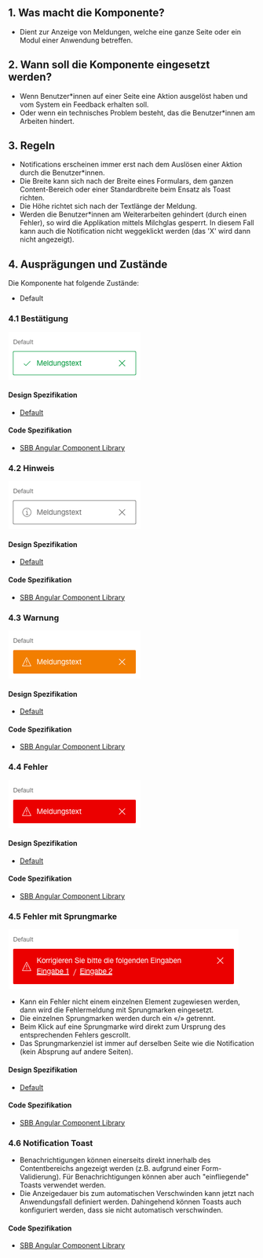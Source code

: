 ## 1. Was macht die Komponente?
* Dient zur Anzeige von Meldungen, welche eine ganze Seite oder ein Modul einer Anwendung betreffen.


## 2. Wann soll die Komponente eingesetzt werden?
* Wenn Benutzer*innen auf einer Seite eine Aktion ausgelöst haben und vom System ein Feedback erhalten soll.
* Oder wenn ein technisches Problem besteht, das die Benutzer*innen am Arbeiten hindert.


## 3. Regeln
* Notifications erscheinen immer erst nach dem Auslösen einer Aktion durch die Benutzer*innen.
* Die Breite kann sich nach der Breite eines Formulars, dem ganzen Content-Bereich oder einer Standardbreite beim Ensatz als Toast richten.
* Die Höhe richtet sich nach der Textlänge der Meldung.
* Werden die Benutzer*innen am Weiterarbeiten gehindert (durch einen Fehler), so wird die Applikation mittels Milchglas gesperrt. In diesem Fall kann auch die Notification nicht weggeklickt werden (das 'X' wird dann nicht angezeigt).


## 4. Ausprägungen und Zustände
Die Komponente hat folgende Zustände:
* Default

### 4.1 Bestätigung
![Darstellung der Komponente Benachrichtigung in der Ausprägung Bestätigung](https://raw.githubusercontent.com/sbb-design-systems/design-system-webapp-documentation/master/documentation/components/notification/images/notification_confirmation.png 'class: image')

#### Design Spezifikation
* [Default](https://www.sketch.com/s/58b25e4c-bf9c-4f74-973f-503538fcbea2/a/RLyo3x#Inspector)

#### Code Spezifikation
* [SBB Angular Component Library](https://angular.app.sbb.ch/angular/components/notification?variant=lean)

### 4.2 Hinweis
![Darstellung der Komponente Benachrichtigung in der Ausprägung Hinweis](https://raw.githubusercontent.com/sbb-design-systems/design-system-webapp-documentation/master/documentation/components/notification/images/notification_information.png 'class: image')

#### Design Spezifikation
* [Default](https://www.sketch.com/s/58b25e4c-bf9c-4f74-973f-503538fcbea2/a/1wVPln#Inspector)

#### Code Spezifikation
* [SBB Angular Component Library](https://angular.app.sbb.ch/angular/components/notification?variant=lean)

### 4.3 Warnung 
![Darstellung der Komponente Benachrichtigung in der Ausprägung Warnung](https://raw.githubusercontent.com/sbb-design-systems/design-system-webapp-documentation/master/documentation/components/notification/images/notification_warning.png 'class: image')

#### Design Spezifikation
* [Default](https://www.sketch.com/s/58b25e4c-bf9c-4f74-973f-503538fcbea2/a/pqYK5G#Inspector)

#### Code Spezifikation
* [SBB Angular Component Library](https://angular.app.sbb.ch/angular/components/notification?variant=lean)

### 4.4 Fehler 
![Darstellung der Komponente Benachrichtigung in der Ausprägung Fehler](https://raw.githubusercontent.com/sbb-design-systems/design-system-webapp-documentation/master/documentation/components/notification/images/notification_error.png 'class: image')

#### Design Spezifikation
* [Default](https://www.sketch.com/s/58b25e4c-bf9c-4f74-973f-503538fcbea2/a/VPEo8A#Inspector)

#### Code Spezifikation
* [SBB Angular Component Library](https://angular.app.sbb.ch/angular/components/notification?variant=lean)

### 4.5 Fehler mit Sprungmarke 
![Darstellung der Komponente Benachrichtigung in der Ausprägung Fehler mit Sprungmarke](https://raw.githubusercontent.com/sbb-design-systems/design-system-webapp-documentation/master/documentation/components/notification/images/notification_link.png 'class: image')

* Kann ein Fehler nicht einem einzelnen Element zugewiesen werden, dann wird die Fehlermeldung mit Sprungmarken eingesetzt.
* Die einzelnen Sprungmarken werden durch ein «/» getrennt.
* Beim Klick auf eine Sprungmarke wird direkt zum Ursprung des entsprechenden Fehlers gescrollt.
* Das Sprungmarkenziel ist immer auf derselben Seite wie die Notification (kein Absprung auf andere Seiten).

#### Design Spezifikation
* [Default](https://www.sketch.com/s/58b25e4c-bf9c-4f74-973f-503538fcbea2/a/YzZ58m#Inspector)

#### Code Spezifikation
* [SBB Angular Component Library](https://angular.app.sbb.ch/angular/components/notification?variant=lean)


### 4.6 Notification Toast
* Benachrichtigungen können einerseits direkt innerhalb des Contentbereichs angezeigt werden (z.B. aufgrund einer Form-Validierung). Für Benachrichtigungen können aber auch "einfliegende" Toasts verwendet werden.
* Die Anzeigedauer bis zum automatischen Verschwinden kann jetzt nach Anwendungsfall definiert werden. Dahingehend können Toasts auch konfiguriert werden, dass sie nicht automatisch verschwinden.

#### Code Spezifikation
* [SBB Angular Component Library](https://angular.app.sbb.ch/angular/components/notification-toast?variant=lean)